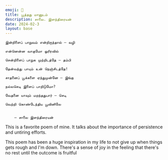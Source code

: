 ```yaml
---
emoji: 🌹
title: பூத்தது மானுடம்
description: சாலை. இளந்திரையன்
date: 2024-02-3
layout: base
---
```



    இன்றிளைப் பாறுவம் என்றிருந்தால் – வழி
    
    என்னென்ன வாகுமோ ஓரிரவில்
    
    சென்றிளைப் பாறுக முற்றிடத்தே – தம்பி
    
    தேன்வந்து பாயும் உன் நெஞ்சிடத்தே!
    
    சாதனைப் பூக்களை ஏந்துமுன்னே – இங்கு
    
    நல்லசெடி இளைப் பாறிடுமோ?
    
    வேதனை யாவும் மறந்ததுபார் – செடி
    
    வெற்றி கொண்டேந்திய பூவினிலே
    
    
        – சாலை இளந்திரையன்


This is a favorite poem of mine.
It talks about the importance of persistence and untiring efforts.

This poem has been a huge inspiration in my life to not give up when things gets rough and I'm down.
There's a sense of joy in the feeling that there's no rest until the outcome is fruitful